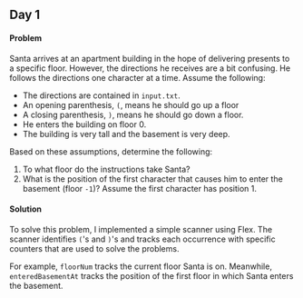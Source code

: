 ## Day 1

#### Problem
Santa arrives at an apartment building in the hope of delivering presents to a
specific floor. However, the directions he receives are a bit confusing. He
follows the directions one character at a time. Assume the following:

* The directions are contained in `input.txt`.
* An opening parenthesis, `(`, means he should go up a floor
* A closing parenthesis, `)`, means he should go down a floor.
* He enters the building on floor 0.
* The building is very tall and the basement is very deep.

Based on these assumptions, determine the following:

1. To what floor do the instructions take Santa?
2. What is the position of the first character that causes him to enter the
basement (floor `-1`)? Assume the first character has position 1.

#### Solution
To solve this problem, I implemented a simple scanner using Flex. The scanner
identifies `(`'s and `)`'s and tracks each occurrence with specific counters
that are used to solve the problems.

For example, `floorNum` tracks the current floor Santa is on. Meanwhile,
`enteredBasementAt` tracks the position of the first floor in which Santa enters
the basement.
